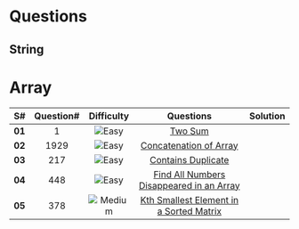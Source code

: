# Questions
## String
# Array   
| S# | Question# | Difficulty | Questions |  Solution |
|:----|:---------:|:----------------:|:-----------:|:--|
| **01**| 1 | <img src='https://img.shields.io/badge/Easy-darkcyan' alt='Easy'/>| [Two Sum](https://leetcode.com/problems/two-sum/)|
| **02**| 1929| <img src='https://img.shields.io/badge/Easy-darkcyan' alt='Easy'/>|[Concatenation of Array](https://leetcode.com/problems/concatenation-of-array/) |
| **03**| 217 | <img src='https://img.shields.io/badge/Easy-darkcyan' alt='Easy'/>|[Contains Duplicate](https://leetcode.com/problems/contains-duplicate/)|
| **04**| 448 | <img src='https://img.shields.io/badge/Easy-darkcyan' alt='Easy'/>|[Find All Numbers Disappeared in an Array](https://leetcode.com/problems/find-all-numbers-disappeared-in-an-array/)|
| **05**| 378| <img src='https://img.shields.io/badge/Medium-darkorange' alt='Medium'/>|[Kth Smallest Element in a Sorted Matrix](https://leetcode.com/problems/kth-smallest-element-in-a-sorted-matrix/)|
